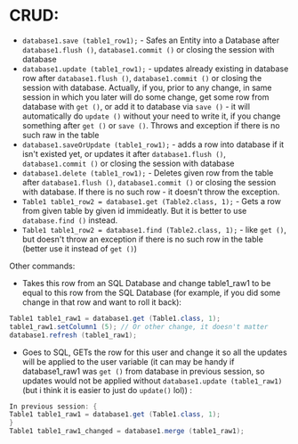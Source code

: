 # CRUD:

- `database1.save (table1_row1);` - Safes an Entity into a Database after `database1.flush ()`, `database1.commit ()` or closing the session with database
- `database1.update (table1_row1);` - updates already existing in database row after `database1.flush ()`, `database1.commit ()` or closing the session with database. Actually, if you, prior to any change, in same session in which you later will do some change, get some row from database with `get ()`, or add it to database via `save ()` - it will automatically do `update ()` without your need to write it, if you change something after `get ()` or `save ()`. Throws and exception if there is no such raw in the table
- `database1.saveOrUpdate (table1_row1);` - adds a row into database if it isn't existed yet, or updates it after `database1.flush ()`, `database1.commit ()` or closing the session with database
- `database1.delete (table1_row1);` - Deletes given row from the table after `database1.flush ()`, `database1.commit ()` or closing the session with database. If there is no such row - it doesn't throw the exception.
- `Table1 table1_row2 = database1.get (Table2.class, 1);` - Gets a row from given table by given id immideatly. But it is better to use `database.find ()` instead.
- `Table1 table1_row2 = database1.find (Table2.class, 1);` - like `get ()`, but doesn't throw an exception if there is no such row in the table (better use it instead of `get ()`)

Other commands:
- Takes this row from an SQL Database and change table1_raw1 to be equal to this row from the SQL Database (for example, if you did some change in that row and want to roll it back):
```JAVA
Table1 table1_raw1 = database1.get (Table1.class, 1);
table1_raw1.setColumn1 (5); // Or other change, it doesn't matter
database1.refresh (table1_raw1);
```
- Goes to SQL, GETs the row for this user and change it so all the updates will be applied to the user variable (it can may be handy if database1_raw1 was `get ()` from database in previous session, so updates would not be applied without `database1.update (table1_raw1)` (but i think it is easier to just do `update()` lol)) :
```JAVA
In previous session: {
Table1 table1_raw1 = database1.get (Table1.class, 1);
}
Table1 table1_raw1_changed = database1.merge (table1_raw1);
```